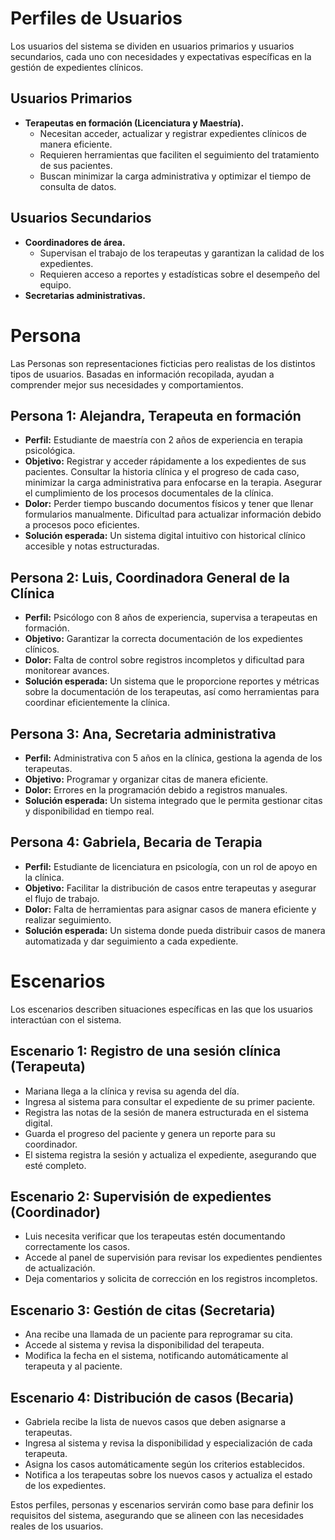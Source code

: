 <!DOCTYPE html>
<html lang="es">
<head>
    <meta charset="UTF-8">
    <meta name="viewport" content="width=device-width, initial-scale=1.0">
    
</head>
<body>
    <div class="container">
        <h1>Perfiles de Usuarios</h1>
        <p>Los usuarios del sistema se dividen en usuarios primarios y usuarios secundarios, cada uno con necesidades y expectativas específicas en la gestión de expedientes clínicos.</p>
<h2>Usuarios Primarios</h2>
        <ul>
            <li><strong>Terapeutas en formación (Licenciatura y Maestría).</strong>
                <ul>
                    <li>Necesitan acceder, actualizar y registrar expedientes clínicos de manera eficiente.</li>
                    <li>Requieren herramientas que faciliten el seguimiento del tratamiento de sus pacientes.</li>
                    <li>Buscan minimizar la carga administrativa y optimizar el tiempo de consulta de datos.</li>
                </ul>
            </li>
        </ul>

  <h2>Usuarios Secundarios</h2>
        <ul>
            <li><strong>Coordinadores de área.</strong>
                <ul>
                    <li>Supervisan el trabajo de los terapeutas y garantizan la calidad de los expedientes.</li>
                    <li>Requieren acceso a reportes y estadísticas sobre el desempeño del equipo.</li>
                </ul>
            </li>
            <li><strong>Secretarias administrativas.</strong></li>
        </ul>

  <h1>Persona</h1>
        <p>Las Personas son representaciones ficticias pero realistas de los distintos tipos de usuarios. Basadas en información recopilada, ayudan a comprender mejor sus necesidades y comportamientos.</p>

   <h2>Persona 1: Alejandra, Terapeuta en formación</h2>
        <ul>
            <li><strong>Perfil:</strong> Estudiante de maestría con 2 años de experiencia en terapia psicológica.</li>
            <li><strong>Objetivo:</strong> Registrar y acceder rápidamente a los expedientes de sus pacientes. Consultar la historia clínica y el progreso de cada caso, minimizar la carga administrativa para enfocarse en la terapia. Asegurar el cumplimiento de los procesos documentales de la clínica.</li>
            <li><strong>Dolor:</strong> Perder tiempo buscando documentos físicos y tener que llenar formularios manualmente. Dificultad para actualizar información debido a procesos poco eficientes.</li>
            <li><strong>Solución esperada:</strong> Un sistema digital intuitivo con historical clínico accesible y notas estructuradas.</li>
        </ul>

   <h2>Persona 2: Luis, Coordinadora General de la Clínica</h2>
        <ul>
            <li><strong>Perfil:</strong> Psicólogo con 8 años de experiencia, supervisa a terapeutas en formación.</li>
            <li><strong>Objetivo:</strong> Garantizar la correcta documentación de los expedientes clínicos.</li>
            <li><strong>Dolor:</strong> Falta de control sobre registros incompletos y dificultad para monitorear avances.</li>
            <li><strong>Solución esperada:</strong> Un sistema que le proporcione reportes y métricas sobre la documentación de los terapeutas, así como herramientas para coordinar eficientemente la clínica.</li>
        </ul>

   <h2>Persona 3: Ana, Secretaria administrativa</h2>
        <ul>
            <li><strong>Perfil:</strong> Administrativa con 5 años en la clínica, gestiona la agenda de los terapeutas.</li>
            <li><strong>Objetivo:</strong> Programar y organizar citas de manera eficiente.</li>
            <li><strong>Dolor:</strong> Errores en la programación debido a registros manuales.</li>
            <li><strong>Solución esperada:</strong> Un sistema integrado que le permita gestionar citas y disponibilidad en tiempo real.</li>
        </ul>

   <h2>Persona 4: Gabriela, Becaria de Terapia</h2>
        <ul>
            <li><strong>Perfil:</strong> Estudiante de licenciatura en psicología, con un rol de apoyo en la clínica.</li>
            <li><strong>Objetivo:</strong> Facilitar la distribución de casos entre terapeutas y asegurar el flujo de trabajo.</li>
            <li><strong>Dolor:</strong> Falta de herramientas para asignar casos de manera eficiente y realizar seguimiento.</li>
            <li><strong>Solución esperada:</strong> Un sistema donde pueda distribuir casos de manera automatizada y dar seguimiento a cada expediente.</li>
        </ul>

   <h1>Escenarios</h1>
        <p>Los escenarios describen situaciones específicas en las que los usuarios interactúan con el sistema.</p>

   <h2>Escenario 1: Registro de una sesión clínica (Terapeuta)</h2>
        <ul>
            <li>Mariana llega a la clínica y revisa su agenda del día.</li>
            <li>Ingresa al sistema para consultar el expediente de su primer paciente.</li>
            <li>Registra las notas de la sesión de manera estructurada en el sistema digital.</li>
            <li>Guarda el progreso del paciente y genera un reporte para su coordinador.</li>
            <li>El sistema registra la sesión y actualiza el expediente, asegurando que esté completo.</li>
        </ul>
        <h2>Escenario 2: Supervisión de expedientes (Coordinador)</h2>
        <ul>
            <li>Luis necesita verificar que los terapeutas estén documentando correctamente los casos.</li>
            <li>Accede al panel de supervisión para revisar los expedientes pendientes de actualización.</li>
            <li>Deja comentarios y solicita de corrección en los registros incompletos.</li>
        </ul>

  <h2>Escenario 3: Gestión de citas (Secretaria)</h2>
        <ul>
            <li>Ana recibe una llamada de un paciente para reprogramar su cita.</li>
            <li>Accede al sistema y revisa la disponibilidad del terapeuta.</li>
            <li>Modifica la fecha en el sistema, notificando automáticamente al terapeuta y al paciente.</li>
        </ul>

   <h2>Escenario 4: Distribución de casos (Becaria)</h2>
        <ul>
            <li>Gabriela recibe la lista de nuevos casos que deben asignarse a terapeutas.</li>
            <li>Ingresa al sistema y revisa la disponibilidad y especialización de cada terapeuta.</li>
            <li>Asigna los casos automáticamente según los criterios establecidos.</li>
            <li>Notifica a los terapeutas sobre los nuevos casos y actualiza el estado de los expedientes.</li>
        </ul>

  <p>Estos perfiles, personas y escenarios servirán como base para definir los requisitos del sistema, asegurando que se alineen con las necesidades reales de los usuarios.</p>
    </div>
</body>
</html>

